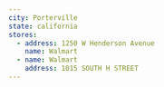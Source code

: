 ```yaml
---
city: Porterville
state: california
stores:
  - address: 1250 W Henderson Avenue
    name: Walmart
  - name: Walmart
    address: 1015 SOUTH H STREET
---
```

